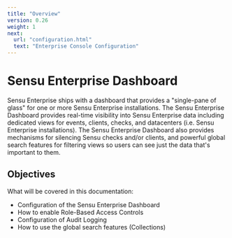```yaml
---
title: "Overview"
version: 0.26
weight: 1
next:
  url: "configuration.html"
  text: "Enterprise Console Configuration"
---
```


# Sensu Enterprise Dashboard

Sensu Enterprise ships with a dashboard that provides a "single-pane of glass"
for one or more Sensu Enterprise installations. The Sensu Enterprise Dashboard
provides real-time visibility into Sensu Enterprise data including dedicated
views for events, clients, checks, and datacenters (i.e. Sensu Enterprise
installations). The Sensu Enterprise Dashboard also provides mechanisms for
silencing Sensu checks and/or clients, and powerful global search features for
filtering views so users can see just the data that's important to them.

## Objectives

What will be covered in this documentation:

- Configuration of the Sensu Enterprise Dashboard
- How to enable Role-Based Access Controls
- Configuration of Audit Logging
- How to use the global search features (Collections)
